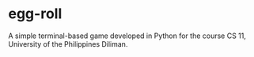 # egg-roll
A simple terminal-based game developed in Python for the course CS 11, University of the Philippines Diliman.

